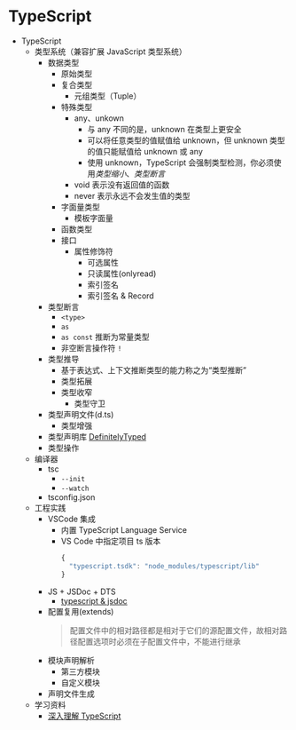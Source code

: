 # TypeScript

- TypeScript
  - 类型系统（兼容扩展 JavaScript 类型系统）
    - 数据类型
      - 原始类型
      - 复合类型
        - 元组类型（Tuple）
      - 特殊类型
        - any、unkown
          - 与 any 不同的是，unknown 在类型上更安全
          - 可以将任意类型的值赋值给 unknown，但 unknown 类型的值只能赋值给 unknown 或 any
          - 使用 unknown，TypeScript 会强制类型检测，你必须使用*类型缩小*、*类型断言*
        - void 表示没有返回值的函数
        - never 表示永远不会发生值的类型
      - 字面量类型
        - 模板字面量
      - 函数类型
      - 接口
        - 属性修饰符
          - 可选属性
          - 只读属性(onlyread)
          - 索引签名
          - 索引签名 & Record
    - 类型断言
      - `<type>`
      - `as`
      - `as const` 推断为常量类型
      - 非空断言操作符 `!`
    - 类型推导
      - 基于表达式、上下文推断类型的能力称之为“类型推断”
      - 类型拓展
      - 类型收窄
        - 类型守卫
    - 类型声明文件(d.ts)
      - 类型增强
    - 类型声明库 [DefinitelyTyped](https://github.com/DefinitelyTyped/DefinitelyTyped)
    - 类型操作
  - 编译器
    - tsc
      - `--init`
      - `--watch`
    - tsconfig.json
  - 工程实践
    - VSCode 集成
      - 内置 TypeScript Language Service
      - VS Code 中指定项目 ts 版本
        ```js
        {
          "typescript.tsdk": "node_modules/typescript/lib"
        }
        ```
    - JS + JSDoc + DTS
      - [typescript & jsdoc](https://www.typescriptlang.org/docs/handbook/jsdoc-supported-types.html) 
    - 配置复用(extends)
      > 配置文件中的相对路径都是相对于它们的源配置文件，故相对路径配置选项时必须在子配置文件中，不能进行继承
    - 模块声明解析
      - 第三方模块
      - 自定义模块
    - 声明文件生成
  - 学习资料
    - [深入理解 TypeScript](https://jkchao.github.io/typescript-book-chinese/#why)
